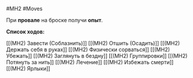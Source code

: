 #MH2 #Moves 

При **провале** на броске получи **опыт**.

**Список ходов:**

[[(MH2) Завести (Соблазнить)]]
[[(MH2) Отшить (Осадить)]]
[[(MH2) Держать себя в руках]]
[[(MH2) Физически сорваться]]
[[(MH2) Убежать]]
[[(MH2) Заглянуть в бездну]]
[[(MH2) Группировки]]
[[(MH2) Потянуть за нить]]
[[(MH2) Лечение]]
[[(MH2) Избежать смерти]]
[[(MH2) Ярлыки]]